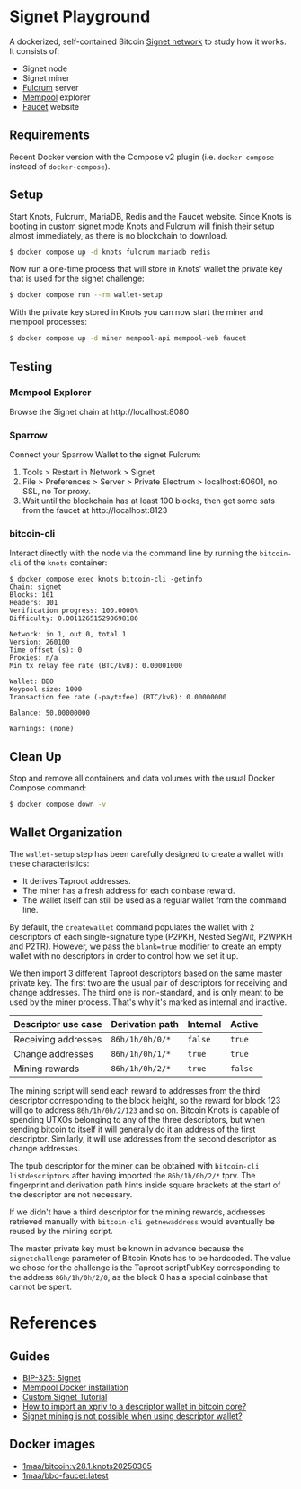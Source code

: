 # Signet Playground

A dockerized, self-contained Bitcoin [Signet network](https://en.bitcoin.it/wiki/Signet) to study how it works.
It consists of:

* Signet node
* Signet miner
* [Fulcrum](https://github.com/cculianu/Fulcrum) server
* [Mempool](https://github.com/mempool/mempool) explorer
* [Faucet](https://github.com/BcnBitcoinOnly/bbo-faucet) website

## Requirements

Recent Docker version with the Compose v2 plugin (i.e. `docker compose` instead of `docker-compose`).

## Setup

Start Knots, Fulcrum, MariaDB, Redis and the Faucet website.
Since Knots is booting in custom signet mode Knots and Fulcrum will finish their setup almost immediately, as there is no blockchain to download.

```bash
$ docker compose up -d knots fulcrum mariadb redis
```

Now run a one-time process that will store in Knots' wallet the private key that is used for the signet challenge:

```bash
$ docker compose run --rm wallet-setup
```

With the private key stored in Knots you can now start the miner and mempool processes:

```bash
$ docker compose up -d miner mempool-api mempool-web faucet
```

## Testing

### Mempool Explorer

Browse the Signet chain at http://localhost:8080

### Sparrow

Connect your Sparrow Wallet to the signet Fulcrum:

1. Tools > Restart in Network > Signet
2. File > Preferences > Server > Private Electrum > localhost:60601, no SSL, no Tor proxy.
3. Wait until the blockchain has at least 100 blocks, then get some sats from the faucet at http://localhost:8123

### bitcoin-cli

Interact directly with the node via the command line by running the `bitcoin-cli` of the `knots` container:

```shell
$ docker compose exec knots bitcoin-cli -getinfo
Chain: signet
Blocks: 101
Headers: 101
Verification progress: 100.0000%
Difficulty: 0.001126515290698186

Network: in 1, out 0, total 1
Version: 260100
Time offset (s): 0
Proxies: n/a
Min tx relay fee rate (BTC/kvB): 0.00001000

Wallet: BBO
Keypool size: 1000
Transaction fee rate (-paytxfee) (BTC/kvB): 0.00000000

Balance: 50.00000000

Warnings: (none)
```


## Clean Up

Stop and remove all containers and data volumes with the usual Docker Compose command:

```bash
$ docker compose down -v
```


## Wallet Organization

The `wallet-setup` step has been carefully designed to create a wallet with these characteristics:

* It derives Taproot addresses.
* The miner has a fresh address for each coinbase reward.
* The wallet itself can still be used as a regular wallet from the command line.

By default, the `createwallet` command populates the wallet with 2 descriptors of each single-signature type (P2PKH, Nested SegWit, P2WPKH and P2TR).
However, we pass the `blank=true` modifier to create an empty wallet with no descriptors in order to control how we set it up.

We then import 3 different Taproot descriptors based on the same master private key.
The first two are the usual pair of descriptors for receiving and change addresses.
The third one is non-standard, and is only meant to be used by the miner process.
That's why it's marked as internal and inactive.

| Descriptor use case | Derivation path | Internal | Active  |
|---------------------|-----------------|----------|---------|
| Receiving addresses | `86h/1h/0h/0/*` | `false`  | `true`  |
| Change addresses    | `86h/1h/0h/1/*` | `true`   | `true`  |
| Mining rewards      | `86h/1h/0h/2/*` | `true`   | `false` |

The mining script will send each reward to addresses from the third descriptor corresponding to the block height, so the reward for block 123 will go to address `86h/1h/0h/2/123` and so on.
Bitcoin Knots is capable of spending UTXOs belonging to any of the three descriptors, but when sending bitcoin to itself it will generally do it an address of the first descriptor.
Similarly, it will use addresses from the second descriptor as change addresses.

The tpub descriptor for the miner can be obtained with `bitcoin-cli listdescriptors` after having imported the `86h/1h/0h/2/*` tprv.
The fingerprint and derivation path hints inside square brackets at the start of the descriptor are not necessary.

If we didn't have a third descriptor for the mining rewards, addresses retrieved manually with `bitcoin-cli getnewaddress` would
eventually be reused by the mining script.

The master private key must be known in advance because the `signetchallenge` parameter of Bitcoin Knots has to be hardcoded.
The value we chose for the challenge is the Taproot scriptPubKey corresponding to the address `86h/1h/0h/2/0`, as the block 0 has a special coinbase that cannot be spent.


# References

## Guides

* [BIP-325: Signet](https://bips.xyz/325)
* [Mempool Docker installation](https://github.com/mempool/mempool/blob/master/docker/README.md)
* [Custom Signet Tutorial](https://en.bitcoin.it/wiki/Signet#Custom_Signet)
* [How to import an xpriv to a descriptor wallet in bitcoin core?](https://bitcointalk.org/index.php?topic=5483885.msg63602317#msg63602317)
* [Signet mining is not possible when using descriptor wallet?](https://github.com/bitcoin/bitcoin/issues/28911)

## Docker images

* [1maa/bitcoin:v28.1.knots20250305](https://github.com/BcnBitcoinOnly/docker-knots/blob/master/Dockerfile)
* [1maa/bbo-faucet:latest](https://github.com/BcnBitcoinOnly/bbo-faucet/blob/master/Dockerfile)
